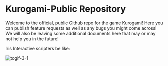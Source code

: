 # Kurogami-Public Repository
Welcome to the official, public Github repo for the game Kurogami! Here you can publish feature requests as well as any bugs you might come across! We will also be leaving some additional documents here that may or may not help you in the future! 

Iris Interactive scripters be like:

![togif-3-1](https://github.com/user-attachments/assets/51c95a68-e045-4982-b301-9b7e9f3766bf)
